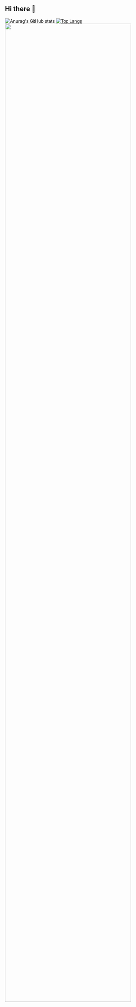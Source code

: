 ## Hi there 👋

![Anurag's GitHub stats](https://github-readme-stats.vercel.app/api?username=2ffect&show_icons=true&theme=transparent)
[![Top Langs](https://github-readme-stats.vercel.app/api/top-langs/?username=2ffect)](https://github.com/anuraghazra/github-readme-stats)
</a>
<a href="https://github.com/ashutosh00710/github-readme-activity-graph">
    <img src="https://github-readme-activity-graph.vercel.app/graph?username=2ffect&theme=minimal&bg_color=20232a&hide_border=true&line=58A6FF&color=58A6FF" width=90%/>
</a>

